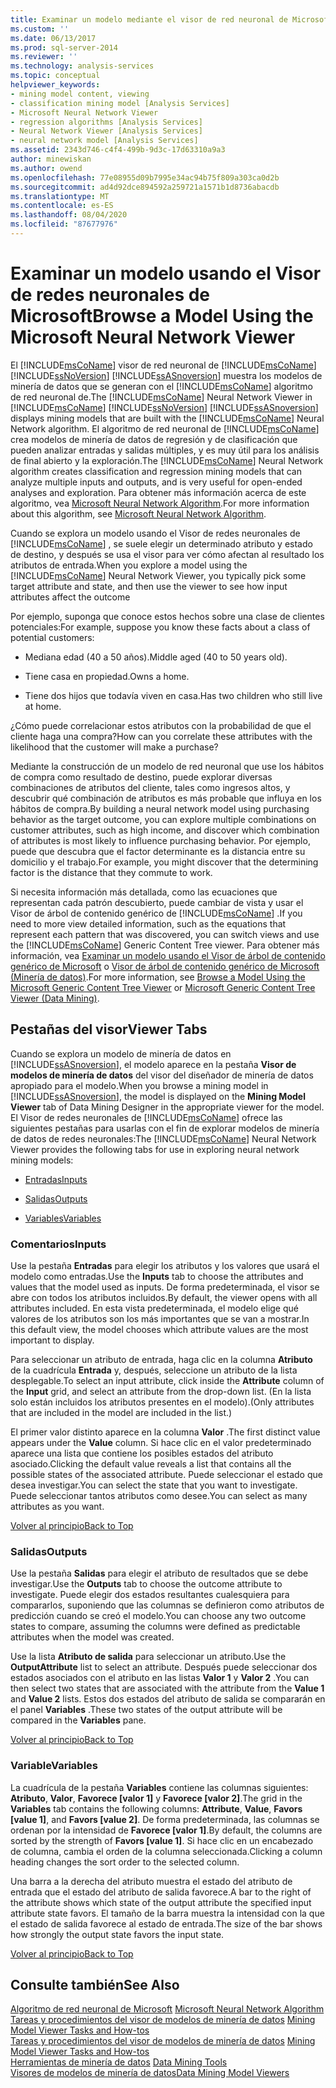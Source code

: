 ```yaml
---
title: Examinar un modelo mediante el visor de red neuronal de Microsoft | Microsoft Docs
ms.custom: ''
ms.date: 06/13/2017
ms.prod: sql-server-2014
ms.reviewer: ''
ms.technology: analysis-services
ms.topic: conceptual
helpviewer_keywords:
- mining model content, viewing
- classification mining model [Analysis Services]
- Microsoft Neural Network Viewer
- regression algorithms [Analysis Services]
- Neural Network Viewer [Analysis Services]
- neural network model [Analysis Services]
ms.assetid: 2343d746-c4f4-499b-9d3c-17d63310a9a3
author: minewiskan
ms.author: owend
ms.openlocfilehash: 77e08955d09b7995e34ac94b75f809a303ca0d2b
ms.sourcegitcommit: ad4d92dce894592a259721a1571b1d8736abacdb
ms.translationtype: MT
ms.contentlocale: es-ES
ms.lasthandoff: 08/04/2020
ms.locfileid: "87677976"
---
```

# <a name="browse-a-model-using-the-microsoft-neural-network-viewer"></a><span data-ttu-id="f821a-102">Examinar un modelo usando el Visor de redes neuronales de Microsoft</span><span class="sxs-lookup"><span data-stu-id="f821a-102">Browse a Model Using the Microsoft Neural Network Viewer</span></span>
  <span data-ttu-id="f821a-103">El [!INCLUDE[msCoName](../../includes/msconame-md.md)] visor de red neuronal de [!INCLUDE[msCoName](../../includes/msconame-md.md)] [!INCLUDE[ssNoVersion](../../includes/ssnoversion-md.md)] [!INCLUDE[ssASnoversion](../../includes/ssasnoversion-md.md)] muestra los modelos de minería de datos que se generan con el [!INCLUDE[msCoName](../../includes/msconame-md.md)] algoritmo de red neuronal de.</span><span class="sxs-lookup"><span data-stu-id="f821a-103">The [!INCLUDE[msCoName](../../includes/msconame-md.md)] Neural Network Viewer in [!INCLUDE[msCoName](../../includes/msconame-md.md)] [!INCLUDE[ssNoVersion](../../includes/ssnoversion-md.md)] [!INCLUDE[ssASnoversion](../../includes/ssasnoversion-md.md)] displays mining models that are built with the [!INCLUDE[msCoName](../../includes/msconame-md.md)] Neural Network algorithm.</span></span> <span data-ttu-id="f821a-104">El algoritmo de red neuronal de [!INCLUDE[msCoName](../../includes/msconame-md.md)] crea modelos de minería de datos de regresión y de clasificación que pueden analizar entradas y salidas múltiples, y es muy útil para los análisis de final abierto y la exploración.</span><span class="sxs-lookup"><span data-stu-id="f821a-104">The [!INCLUDE[msCoName](../../includes/msconame-md.md)] Neural Network algorithm creates classification and regression mining models that can analyze multiple inputs and outputs, and is very useful for open-ended analyses and exploration.</span></span> <span data-ttu-id="f821a-105">Para obtener más información acerca de este algoritmo, vea [Microsoft Neural Network Algorithm](microsoft-neural-network-algorithm.md).</span><span class="sxs-lookup"><span data-stu-id="f821a-105">For more information about this algorithm, see [Microsoft Neural Network Algorithm](microsoft-neural-network-algorithm.md).</span></span>  
  
 <span data-ttu-id="f821a-106">Cuando se explora un modelo usando el Visor de redes neuronales de [!INCLUDE[msCoName](../../includes/msconame-md.md)] , se suele elegir un determinado atributo y estado de destino, y después se usa el visor para ver cómo afectan al resultado los atributos de entrada.</span><span class="sxs-lookup"><span data-stu-id="f821a-106">When you explore a model using the [!INCLUDE[msCoName](../../includes/msconame-md.md)] Neural Network Viewer, you typically pick some target attribute and state, and then use the viewer to see how input attributes affect the outcome</span></span>  
  
 <span data-ttu-id="f821a-107">Por ejemplo, suponga que conoce estos hechos sobre una clase de clientes potenciales:</span><span class="sxs-lookup"><span data-stu-id="f821a-107">For example, suppose you know these facts about a class of potential customers:</span></span>  
  
-   <span data-ttu-id="f821a-108">Mediana edad (40 a 50 años).</span><span class="sxs-lookup"><span data-stu-id="f821a-108">Middle aged (40 to 50 years old).</span></span>  
  
-   <span data-ttu-id="f821a-109">Tiene casa en propiedad.</span><span class="sxs-lookup"><span data-stu-id="f821a-109">Owns a home.</span></span>  
  
-   <span data-ttu-id="f821a-110">Tiene dos hijos que todavía viven en casa.</span><span class="sxs-lookup"><span data-stu-id="f821a-110">Has two children who still live at home.</span></span>  
  
 <span data-ttu-id="f821a-111">¿Cómo puede correlacionar estos atributos con la probabilidad de que el cliente haga una compra?</span><span class="sxs-lookup"><span data-stu-id="f821a-111">How can you correlate these attributes with the likelihood that the customer will make a purchase?</span></span>  
  
 <span data-ttu-id="f821a-112">Mediante la construcción de un modelo de red neuronal que use los hábitos de compra como resultado de destino, puede explorar diversas combinaciones de atributos del cliente, tales como ingresos altos, y descubrir qué combinación de atributos es más probable que influya en los hábitos de compra.</span><span class="sxs-lookup"><span data-stu-id="f821a-112">By building a neural network model using purchasing behavior as the target outcome, you can explore multiple combinations on customer attributes, such as high income, and discover which combination of attributes is most likely to influence purchasing behavior.</span></span> <span data-ttu-id="f821a-113">Por ejemplo, puede que descubra que el factor determinante es la distancia entre su domicilio y el trabajo.</span><span class="sxs-lookup"><span data-stu-id="f821a-113">For example, you might discover that the determining factor is the distance that they commute to work.</span></span>  
  
 <span data-ttu-id="f821a-114">Si necesita información más detallada, como las ecuaciones que representan cada patrón descubierto, puede cambiar de vista y usar el Visor de árbol de contenido genérico de [!INCLUDE[msCoName](../../includes/msconame-md.md)] .</span><span class="sxs-lookup"><span data-stu-id="f821a-114">If you need to more view detailed information, such as the equations that represent each pattern that was discovered, you can switch views and use the [!INCLUDE[msCoName](../../includes/msconame-md.md)] Generic Content Tree viewer.</span></span> <span data-ttu-id="f821a-115">Para obtener más información, vea [Examinar un modelo usando el Visor de árbol de contenido genérico de Microsoft](browse-a-model-using-the-microsoft-generic-content-tree-viewer.md) o [Visor de árbol de contenido genérico de Microsoft &#40;Minería de datos&#41;](../microsoft-generic-content-tree-viewer-data-mining.md).</span><span class="sxs-lookup"><span data-stu-id="f821a-115">For more information, see [Browse a Model Using the Microsoft Generic Content Tree Viewer](browse-a-model-using-the-microsoft-generic-content-tree-viewer.md) or [Microsoft Generic Content Tree Viewer &#40;Data Mining&#41;](../microsoft-generic-content-tree-viewer-data-mining.md).</span></span>  
  
##  <a name="viewer-tabs"></a><a name="BKMK_ViewerTabs"></a><span data-ttu-id="f821a-116">Pestañas del visor</span><span class="sxs-lookup"><span data-stu-id="f821a-116">Viewer Tabs</span></span>  
 <span data-ttu-id="f821a-117">Cuando se explora un modelo de minería de datos en [!INCLUDE[ssASnoversion](../../includes/ssasnoversion-md.md)], el modelo aparece en la pestaña **Visor de modelos de minería de datos** del visor del diseñador de minería de datos apropiado para el modelo.</span><span class="sxs-lookup"><span data-stu-id="f821a-117">When you browse a mining model in [!INCLUDE[ssASnoversion](../../includes/ssasnoversion-md.md)], the model is displayed on the **Mining Model Viewer** tab of Data Mining Designer in the appropriate viewer for the model.</span></span> <span data-ttu-id="f821a-118">El Visor de redes neuronales de [!INCLUDE[msCoName](../../includes/msconame-md.md)] ofrece las siguientes pestañas para usarlas con el fin de explorar modelos de minería de datos de redes neuronales:</span><span class="sxs-lookup"><span data-stu-id="f821a-118">The [!INCLUDE[msCoName](../../includes/msconame-md.md)] Neural Network Viewer provides the following tabs for use in exploring neural network mining models:</span></span>  
  
-   [<span data-ttu-id="f821a-119">Entradas</span><span class="sxs-lookup"><span data-stu-id="f821a-119">Inputs</span></span>](#BKMK_Inputs)  
  
-   [<span data-ttu-id="f821a-120">Salidas</span><span class="sxs-lookup"><span data-stu-id="f821a-120">Outputs</span></span>](#BKMK_Outputs)  
  
-   [<span data-ttu-id="f821a-121">Variables</span><span class="sxs-lookup"><span data-stu-id="f821a-121">Variables</span></span>](#BKMK_Characteristics)  
  
###  <a name="inputs"></a><a name="BKMK_Inputs"></a><span data-ttu-id="f821a-122">Comentarios</span><span class="sxs-lookup"><span data-stu-id="f821a-122">Inputs</span></span>  
 <span data-ttu-id="f821a-123">Use la pestaña **Entradas** para elegir los atributos y los valores que usará el modelo como entradas.</span><span class="sxs-lookup"><span data-stu-id="f821a-123">Use the **Inputs** tab to choose the attributes and values that the model used as inputs.</span></span> <span data-ttu-id="f821a-124">De forma predeterminada, el visor se abre con todos los atributos incluidos.</span><span class="sxs-lookup"><span data-stu-id="f821a-124">By default, the viewer opens with all attributes included.</span></span> <span data-ttu-id="f821a-125">En esta vista predeterminada, el modelo elige qué valores de los atributos son los más importantes que se van a mostrar.</span><span class="sxs-lookup"><span data-stu-id="f821a-125">In this default view, the model chooses which attribute values are the most important to display.</span></span>  
  
 <span data-ttu-id="f821a-126">Para seleccionar un atributo de entrada, haga clic en la columna **Atributo** de la cuadrícula **Entrada** y, después, seleccione un atributo de la lista desplegable.</span><span class="sxs-lookup"><span data-stu-id="f821a-126">To select an input attribute, click inside the **Attribute** column of the **Input** grid, and select an attribute from the drop-down list.</span></span> <span data-ttu-id="f821a-127">(En la lista solo están incluidos los atributos presentes en el modelo).</span><span class="sxs-lookup"><span data-stu-id="f821a-127">(Only attributes that are included in the model are included in the list.)</span></span>  
  
 <span data-ttu-id="f821a-128">El primer valor distinto aparece en la columna **Valor** .</span><span class="sxs-lookup"><span data-stu-id="f821a-128">The first distinct value appears under the **Value** column.</span></span> <span data-ttu-id="f821a-129">Si hace clic en el valor predeterminado aparece una lista que contiene los posibles estados del atributo asociado.</span><span class="sxs-lookup"><span data-stu-id="f821a-129">Clicking the default value reveals a list that contains all the possible states of the associated attribute.</span></span> <span data-ttu-id="f821a-130">Puede seleccionar el estado que desea investigar.</span><span class="sxs-lookup"><span data-stu-id="f821a-130">You can select the state that you want to investigate.</span></span> <span data-ttu-id="f821a-131">Puede seleccionar tantos atributos como desee.</span><span class="sxs-lookup"><span data-stu-id="f821a-131">You can select as many attributes as you want.</span></span>  
  
 [<span data-ttu-id="f821a-132">Volver al principio</span><span class="sxs-lookup"><span data-stu-id="f821a-132">Back to Top</span></span>](#BKMK_ViewerTabs)  
  
###  <a name="outputs"></a><a name="BKMK_Outputs"></a><span data-ttu-id="f821a-133">Salidas</span><span class="sxs-lookup"><span data-stu-id="f821a-133">Outputs</span></span>  
 <span data-ttu-id="f821a-134">Use la pestaña **Salidas** para elegir el atributo de resultados que se debe investigar.</span><span class="sxs-lookup"><span data-stu-id="f821a-134">Use the **Outputs** tab to choose the outcome attribute to investigate.</span></span> <span data-ttu-id="f821a-135">Puede elegir dos estados resultantes cualesquiera para compararlos, suponiendo que las columnas se definieron como atributos de predicción cuando se creó el modelo.</span><span class="sxs-lookup"><span data-stu-id="f821a-135">You can choose any two outcome states to compare, assuming the columns were defined as predictable attributes when the model was created.</span></span>  
  
 <span data-ttu-id="f821a-136">Use la lista **Atributo de salida** para seleccionar un atributo.</span><span class="sxs-lookup"><span data-stu-id="f821a-136">Use the **OutputAttribute** list to select an attribute.</span></span> <span data-ttu-id="f821a-137">Después puede seleccionar dos estados asociados con el atributo en las listas **Valor 1** y **Valor 2** .</span><span class="sxs-lookup"><span data-stu-id="f821a-137">You can then select two states that are associated with the attribute from the **Value 1** and **Value 2** lists.</span></span> <span data-ttu-id="f821a-138">Estos dos estados del atributo de salida se compararán en el panel **Variables** .</span><span class="sxs-lookup"><span data-stu-id="f821a-138">These two states of the output attribute will be compared in the **Variables** pane.</span></span>  
  
 [<span data-ttu-id="f821a-139">Volver al principio</span><span class="sxs-lookup"><span data-stu-id="f821a-139">Back to Top</span></span>](#BKMK_ViewerTabs)  
  
###  <a name="variables"></a><a name="BKMK_Characteristics"></a><span data-ttu-id="f821a-140">Variable</span><span class="sxs-lookup"><span data-stu-id="f821a-140">Variables</span></span>  
 <span data-ttu-id="f821a-141">La cuadrícula de la pestaña **Variables** contiene las columnas siguientes: **Atributo**, **Valor**, **Favorece [valor 1]** y **Favorece [valor 2]**.</span><span class="sxs-lookup"><span data-stu-id="f821a-141">The grid in the **Variables** tab contains the following columns: **Attribute**, **Value**, **Favors [value 1]**, and **Favors [value 2]**.</span></span> <span data-ttu-id="f821a-142">De forma predeterminada, las columnas se ordenan por la intensidad de **Favorece [valor 1]**.</span><span class="sxs-lookup"><span data-stu-id="f821a-142">By default, the columns are sorted by the strength of **Favors [value 1]**.</span></span> <span data-ttu-id="f821a-143">Si hace clic en un encabezado de columna, cambia el orden de la columna seleccionada.</span><span class="sxs-lookup"><span data-stu-id="f821a-143">Clicking a column heading changes the sort order to the selected column.</span></span>  
  
 <span data-ttu-id="f821a-144">Una barra a la derecha del atributo muestra el estado del atributo de entrada que el estado del atributo de salida favorece.</span><span class="sxs-lookup"><span data-stu-id="f821a-144">A bar to the right of the attribute shows which state of the output attribute the specified input attribute state favors.</span></span> <span data-ttu-id="f821a-145">El tamaño de la barra muestra la intensidad con la que el estado de salida favorece al estado de entrada.</span><span class="sxs-lookup"><span data-stu-id="f821a-145">The size of the bar shows how strongly the output state favors the input state.</span></span>  
  
 [<span data-ttu-id="f821a-146">Volver al principio</span><span class="sxs-lookup"><span data-stu-id="f821a-146">Back to Top</span></span>](#BKMK_ViewerTabs)  
  
## <a name="see-also"></a><span data-ttu-id="f821a-147">Consulte también</span><span class="sxs-lookup"><span data-stu-id="f821a-147">See Also</span></span>  
 <span data-ttu-id="f821a-148">[Algoritmo de red neuronal de Microsoft](microsoft-neural-network-algorithm.md) </span><span class="sxs-lookup"><span data-stu-id="f821a-148">[Microsoft Neural Network Algorithm](microsoft-neural-network-algorithm.md) </span></span>  
 <span data-ttu-id="f821a-149">[Tareas y procedimientos del visor de modelos de minería de datos](mining-model-viewer-tasks-and-how-tos.md) </span><span class="sxs-lookup"><span data-stu-id="f821a-149">[Mining Model Viewer Tasks and How-tos](mining-model-viewer-tasks-and-how-tos.md) </span></span>  
 <span data-ttu-id="f821a-150">[Tareas y procedimientos del visor de modelos de minería de datos](mining-model-viewer-tasks-and-how-tos.md) </span><span class="sxs-lookup"><span data-stu-id="f821a-150">[Mining Model Viewer Tasks and How-tos](mining-model-viewer-tasks-and-how-tos.md) </span></span>  
 <span data-ttu-id="f821a-151">[Herramientas de minería de datos](data-mining-tools.md) </span><span class="sxs-lookup"><span data-stu-id="f821a-151">[Data Mining Tools](data-mining-tools.md) </span></span>  
 [<span data-ttu-id="f821a-152">Visores de modelos de minería de datos</span><span class="sxs-lookup"><span data-stu-id="f821a-152">Data Mining Model Viewers</span></span>](data-mining-model-viewers.md)  
  
  
